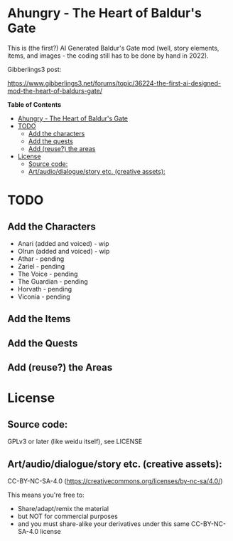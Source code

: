 # Ahungry - The Heart of Baldur's Gate

This is (the first?) AI Generated Baldur's Gate mod (well, story
elements, items, and images - the coding still has to be done by hand
in 2022).

Gibberlings3 post:

https://www.gibberlings3.net/forums/topic/36224-the-first-ai-designed-mod-the-heart-of-baldurs-gate/

<!-- markdown-toc start - Don't edit this section. Run M-x markdown-toc-refresh-toc -->
**Table of Contents**

- [Ahungry - The Heart of Baldur's Gate](#ahungry---the-heart-of-baldurs-gate)
- [TODO](#todo)
    - [Add the characters](#add-the-characters)
    - [Add the quests](#add-the-quests)
    - [Add (reuse?) the areas](#add-reuse-the-areas)
- [License](#license)
    - [Source code:](#source-code)
    - [Art/audio/dialogue/story etc. (creative assets):](#artaudiodialoguestory-etc-creative-assets)

<!-- markdown-toc end -->

# TODO

## Add the Characters

- Anari (added and voiced) - wip
- Olrun (added and voiced) - wip
- Athar - pending
- Zariel - pending
- The Voice - pending
- The Guardian - pending
- Horvath - pending
- Viconia - pending

## Add the Items

## Add the Quests

## Add (reuse?) the Areas

# License

## Source code:

GPLv3 or later (like weidu itself), see LICENSE

## Art/audio/dialogue/story etc. (creative assets):

CC-BY-NC-SA-4.0 (https://creativecommons.org/licenses/by-nc-sa/4.0/)

This means you're free to:
- Share/adapt/remix the material
- but NOT for commercial purposes
- and you must share-alike your derivatives under this same
  CC-BY-NC-SA-4.0 license
